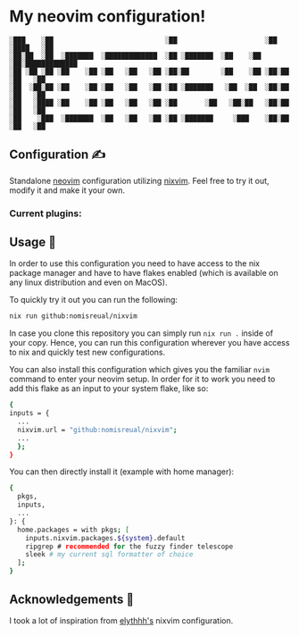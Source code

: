 # My neovim configuration!

```
░███    ░██                            ░██                      ░██                
░████   ░██                                                                        
░██░██  ░██  ░███████  ░█████████████  ░██ ░███████  ░██    ░██ ░██░█████████████  
░██ ░██ ░██ ░██    ░██ ░██   ░██   ░██ ░██░██        ░██    ░██ ░██░██   ░██   ░██ 
░██  ░██░██ ░██    ░██ ░██   ░██   ░██ ░██ ░███████   ░██  ░██  ░██░██   ░██   ░██ 
░██   ░████ ░██    ░██ ░██   ░██   ░██ ░██       ░██   ░██░██   ░██░██   ░██   ░██ 
░██    ░███  ░███████  ░██   ░██   ░██ ░██ ░███████     ░███    ░██░██   ░██   ░██ 
```

## Configuration ✍️

Standalone [neovim](https://neovim.io/) configuration utilizing [nixvim](https://github.com/nix-community/nixvim). Feel free to try it out, modify it and make it your own.

### Current plugins:

## Usage 🚀

In order to use this configuration you need to have access to the nix package manager and have to have flakes enabled (which is available on any linux distribution and even on MacOS).

To quickly try it out you can run the following:

```bash
nix run github:nomisreual/nixvim
```

In case you clone this repository you can simply run `nix run .` inside of your copy. Hence, you can run this configuration wherever you have access to nix and quickly test new configurations.

You can also install this configuration which gives you the familiar `nvim` command to enter your neovim setup. In order for it to work you need to add this flake as an input to your system flake, like so:

```bash
{
inputs = {
  ...
  nixvim.url = "github:nomisreual/nixvim";
  ...
  };
}
```

You can then directly install it (example with home manager):

```bash
{
  pkgs,
  inputs,
  ...
}: {
  home.packages = with pkgs; [
    inputs.nixvim.packages.${system}.default
    ripgrep # recommended for the fuzzy finder telescope
    sleek # my current sql formatter of choice
  ];
}
```

## Acknowledgements 🥳

I took a lot of inspiration from [elythhh's](https://github.com/elythh/nixvim) nixvim configuration.
